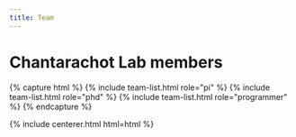 ```yaml
---
title: Team
---
```


# <i class="fas fa-users"></i>Chantarachot Lab members

{% capture html %}
{% include team-list.html role="pi" %}
{% include team-list.html role="phd" %}
{% include team-list.html role="programmer" %}
{% endcapture %}

{% include centerer.html html=html %}
